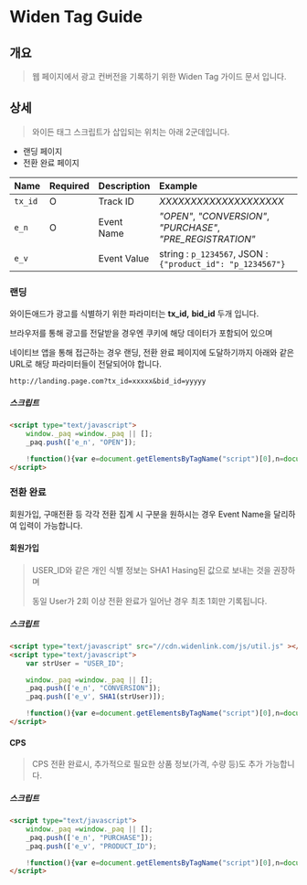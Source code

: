 # Widen Tag Guide

## 개요

> 웹 페이지에서 광고 컨버전을 기록하기 위한 Widen Tag 가이드 문서 입니다.

## 상세

> 와이든 태그 스크립트가 삽입되는 위치는 아래 2군데입니다.

- 랜딩 페이지
- 전환 완료 페이지

| Name | Required | Description | Example |
| :--- | :--- | :--- | :--- |
| `tx_id` | O | Track ID | _XXXXXXXXXXXXXXXXXXXX_ |
| `e_n` | O | Event Name | _"OPEN"_, _"CONVERSION"_,  _"PURCHASE"_, _"PRE_REGISTRATION"_   |
| `e_v` |  | Event Value | string : `p_1234567`, JSON : `{"product_id": "p_1234567"}` |


### 랜딩
    
와이든애드가 광고를 식별하기 위한 파라미터는 **tx_id,** **bid_id** 두개 입니다.

브라우저를 통해 광고를 전달받을 경우엔 쿠키에 해당 데이터가 포함되어 있으며 

네이티브 앱을 통해 접근하는 경우 랜딩, 전환 완료 페이지에 도달하기까지 아래와 같은 URL로 해당 파라미터들이 전달되어야 합니다.

```
http://landing.page.com?tx_id=xxxxx&bid_id=yyyyy
```

##### 스크립트

```html
<script type="text/javascript">
    window._paq =window._paq || [];
    _paq.push(['e_n', "OPEN"]);

    !function(){var e=document.getElementsByTagName("script")[0],n=document.createElement("script");n.src="//cdn.widenlink.com/js/widentag.js",n.async=!0,n.defer=!0,e.parentNode.insertBefore(n,e)}();
</script>
```

### 전환 완료

회원가입, 구매전환 등 각각 전환 집계 시 구분을 원하시는 경우 Event Name을 달리하여 입력이 가능합니다.

#### 회원가입

> USER_ID와 같은 개인 식별 정보는 SHA1 Hasing된 값으로 보내는 것을 권장하며 
> 
> 동일 User가 2회 이상 전환 완료가 일어난 경우 최초 1회만 기록됩니다.

##### 스크립트 
```html
<script type="text/javascript" src="//cdn.widenlink.com/js/util.js" ></script>
<script type="text/javascript">
    var strUser = "USER_ID";

    window._paq =window._paq || [];
    _paq.push(['e_n', "CONVERSION"]);
    _paq.push(['e_v', SHA1(strUser)]);

    !function(){var e=document.getElementsByTagName("script")[0],n=document.createElement("script");n.src="//cdn.widenlink.com/js/widentag.js",n.async=!0,n.defer=!0,e.parentNode.insertBefore(n,e)}();
</script>
```

#### CPS

> CPS 전환 완료시,  추가적으로 필요한 상품 정보(가격, 수량 등)도 추가 가능합니다.

##### 스크립트
```html
<script type="text/javascript">
    window._paq =window._paq || [];
    _paq.push(['e_n', "PURCHASE"]);
    _paq.push(['e_v', "PRODUCT_ID");

    !function(){var e=document.getElementsByTagName("script")[0],n=document.createElement("script");n.src="//cdn.widenlink.com/js/widentag.js",n.async=!0,n.defer=!0,e.parentNode.insertBefore(n,e)}();
</script>
```
